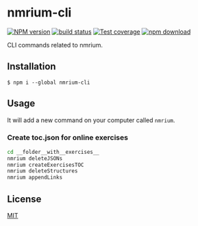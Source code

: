 # nmrium-cli

[![NPM version][npm-image]][npm-url]
[![build status][ci-image]][ci-url]
[![Test coverage][codecov-image]][codecov-url]
[![npm download][download-image]][download-url]

CLI commands related to nmrium.

## Installation

`$ npm i --global nmrium-cli`

## Usage

It will add a new command on your computer called `nmrium`.

### Create toc.json for online exercises

```bash
cd __folder__with__exercises__
nmrium deleteJSONs
nmrium createExercisesTOC
nmrium deleteStructures
nmrium appendLinks
```

## License

[MIT](./LICENSE)

[npm-image]: https://img.shields.io/npm/v/nmrium-cli.svg
[npm-url]: https://www.npmjs.com/package/nmrium-cli
[ci-image]: https://github.com/cheminfo/nmrium-cli/workflows/Node.js%20CI/badge.svg?branch=main
[ci-url]: https://github.com/cheminfo/nmrium-cli/actions?query=workflow%3A%22Node.js+CI%22
[codecov-image]: https://img.shields.io/codecov/c/github/cheminfo/nmrium-cli.svg
[codecov-url]: https://codecov.io/gh/cheminfo/nmrium-cli
[download-image]: https://img.shields.io/npm/dm/nmrium-cli.svg
[download-url]: https://www.npmjs.com/package/nmrium-cli
